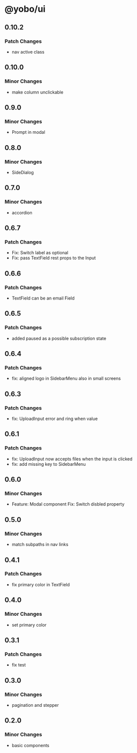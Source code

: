 # @yobo/ui

## 0.10.2

### Patch Changes

- nav active class

## 0.10.0

### Minor Changes

- make column unclickable

## 0.9.0

### Minor Changes

- Prompt in modal

## 0.8.0

### Minor Changes

- SideDialog

## 0.7.0

### Minor Changes

- accordion

## 0.6.7

### Patch Changes

- Fix: Switch label as optional
- Fix: pass TextField rest props to the Input

## 0.6.6

### Patch Changes

- TextField can be an email Field

## 0.6.5

### Patch Changes

- added paused as a possible subscription state

## 0.6.4

### Patch Changes

- fix: aligned logo in SidebarMenu also in small screens

## 0.6.3

### Patch Changes

- fix: UploadInput error and ring when value

## 0.6.1

### Patch Changes

- fix: UploadInput now accepts files when the input is clicked
- fix: add missing key to SidebarMenu

## 0.6.0

### Minor Changes

- Feature: Modal component
  Fix: Switch disbled property

## 0.5.0

### Minor Changes

- match subpaths in nav links

## 0.4.1

### Patch Changes

- fix primary color in TextField

## 0.4.0

### Minor Changes

- set primary color

## 0.3.1

### Patch Changes

- fix test

## 0.3.0

### Minor Changes

- pagination and stepper

## 0.2.0

### Minor Changes

- basic components
